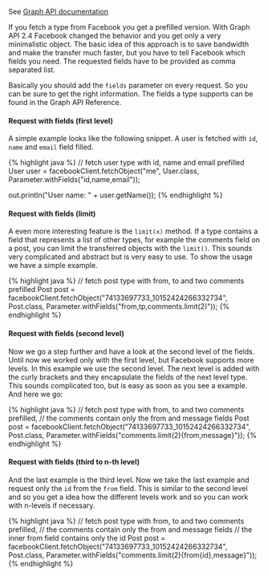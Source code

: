 See <a target="_blank" href="http://developers.facebook.com/docs/api#reading" class="badge badge-primary">Graph API documentation</a>

If you fetch a type from Facebook you get a prefilled version. With Graph API 2.4 Facebook changed the behavior and
you get only a very minimalistic object. The basic idea of this approach is to save bandwidth and make the
transfer much faster, but you have to tell Facebook which fields you need. The requested fields have to be
provided as comma separated list.

Basically you should add the `fields` parameter on every request. So you can be sure to get
the right information. The fields a type supports can be found in the Graph API Reference.

#### Request with fields (first level)

A simple example looks like the following snippet. A user is fetched with `id`, `name` and `email` field filled.

{% highlight java %}
// fetch user type with id, name and email prefilled
User user = facebookClient.fetchObject("me", User.class,
     Parameter.withFields("id,name,email")); 

out.println("User name: " + user.getName());
{% endhighlight %}

#### Request with fields (limit)


A even more interesting feature is the `limit(x)` method. If a type contains a field that
represents a list of other types, for example the comments field on a post, you can limit the transferred
objects with the `limit()`. This sounds very complicated and abstract but is very easy to use.
To show the usage we have a simple example.

{% highlight java %}
// fetch post type with from, to and two comments prefilled
Post post = facebookClient.fetchObject("74133697733_10152424266332734", Post.class,
     Parameter.withFields("from,tp,comments.limit(2)"));
{% endhighlight %}

#### Request with fields (second level)

Now we go a step further and have a look at the second level of the fields. Until now we worked only
with the first level, but Facebook supports more levels. In this example we use the second level.
The next level is added with the curly brackets and they encapsulate the fields of the next level type.
This sounds complicated too, but is easy as soon as you see a example. And here we go:

{% highlight java %}
// fetch post type with from, to and two comments prefilled,
// the comments contain only the from and message fields
Post post = facebookClient.fetchObject("74133697733_10152424266332734", Post.class,
     Parameter.withFields("comments.limit(2){from,message}"));
{% endhighlight %}

#### Request with fields (third to n-th level)

And the last example is the third level. Now we take the last example and request only the `id` from the `from` field. This is similar to the second level and so you get a idea how the different levels work and so you can work with n-levels if necessary.

{% highlight java %}
// fetch post type with from, to and two comments prefilled,
// the comments contain only the from and message fields
// the inner from field contains only the id
Post post = facebookClient.fetchObject("74133697733_10152424266332734", Post.class,
     Parameter.withFields("comments.limit(2){from{id},message}"));
{% endhighlight %}
